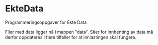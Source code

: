 # EkteData
Programmeringsoppgaver for Ekte Data

Filer med data ligger nå i mappen "data". Stier for innhenting av data må derfor oppdateres i flere tilfeller for at innlastingen skal fungere. 
